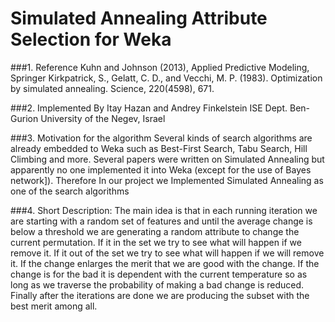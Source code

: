 # Simulated Annealing Attribute Selection for Weka


###1. Reference
Kuhn and Johnson (2013), Applied Predictive Modeling, Springer
Kirkpatrick, S., Gelatt, C. D., and Vecchi, M. P. (1983). 
Optimization by simulated annealing. Science, 220(4598), 671.

###2. Implemented By
Itay Hazan and Andrey Finkelstein
ISE Dept. Ben-Gurion University of the Negev, Israel

###3. Motivation for the algorithm
Several kinds of search algorithms are already embedded to Weka such as Best-First Search, Tabu Search, Hill Climbing and more. Several papers were written on Simulated Annealing but apparently no one implemented it into Weka (except for the use of Bayes network]). Therefore In our project we Implemented Simulated Annealing as one of the search algorithms 

###4. Short Description:
The main idea is that in each running iteration we are starting with a random set of features and until the average change is below a threshold we are generating a random attribute to change the current permutation. If it in the set we try to see what will happen if we remove it. If it out of the set we try to see what will happen if we will remove it. If the change enlarges the merit that we are good with the change. If the change is for the bad it is dependent with the current temperature so as long as we traverse the probability of making a bad change is reduced.  Finally after the iterations are done we are producing the subset with the best merit among all.